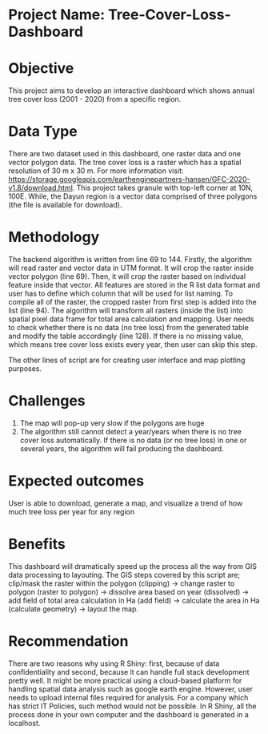 # Project Name: Tree-Cover-Loss-Dashboard

# Objective
This project aims to develop an interactive dashboard which shows annual tree cover loss (2001 - 2020) from a specific region.

# Data Type
There are two dataset used in this dashboard, one raster data and one vector polygon data. The tree cover loss is a raster which has a spatial resolution of 30 m x 30 m. For more information visit: https://storage.googleapis.com/earthenginepartners-hansen/GFC-2020-v1.8/download.html. This project takes granule with top-left corner at 10N, 100E.  While, the Dayun region is a vector data comprised of three polygons (the file is available for download).

# Methodology
The backend algorithm is written from line 69 to 144. Firstly, the algorithm will read raster and vector data in UTM format. It will crop the raster inside vector polygon (line 69). Then, it will crop the raster based on individual feature inside that vector. All features are stored in the R list data format and user has to define which column that will be used for list naming. To compile all of the raster, the cropped raster from first step is added into the list (line 94). The algorithm will transform all rasters (inside the list) into spatial pixel data frame for total area calculation and mapping. User needs to check whether there is no data (no tree loss) from the generated table and modify the table accordingly (line 128). If there is no missing value, which means tree cover loss exists every year, then user can skip this step. 

The other lines of script are for creating user interface and map plotting purposes.

# Challenges
1. The map will pop-up very slow if the polygons are huge
2. The algorithm still cannot detect a year/years when there is no tree cover loss automatically. If there is no data (or no tree loss) in one or several years, the algorithm will fail producing the dashboard.

# Expected outcomes
User is able to download, generate a map, and visualize a trend of how much tree loss per year for any region

# Benefits
This dashboard will dramatically speed up the process all the way from GIS data processing to layouting. The GIS steps covered by this script are; clip/mask the raster within the polygon (clipping) -> change raster to polygon (raster to polygon) -> dissolve area based on year (dissolved) -> add field of total area calculation in Ha (add field) -> calculate the area in Ha (calculate geometry) -> layout the map.

# Recommendation
There are two reasons why using R Shiny: first, because of data confidentiality and second, because it can handle full stack development pretty well. It might be more practical using a cloud-based platform for handling spatial data analysis such as google earth engine. However, user needs to upload internal files required for analysis. For a company which has strict IT Policies, such method would not be possible. In R Shiny, all the process done in your own computer and the dashboard is generated in a localhost.

  
